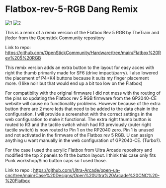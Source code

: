 # Flatbox-rev-5-RGB Dang Remix
![1](https://github.com/dangk1/Flatbox-rev-5-RGB/assets/57189623/eeb3adbc-68bf-43e7-81c9-a4440a0ae829)
![2](https://github.com/dangk1/Flatbox-rev-5-RGB/assets/57189623/89824cba-6d75-44dd-99fa-9608372f00d1)

This is a remix of a remix version of the Flatbox Rev 5 RGB by TheTrain and jfedor from the Openstick Community repository 

Link to repo: https://github.com/OpenStickCommunity/Hardware/tree/main/Flatbox%20Rev%205%20RGB

This remix version adds an extra button to the layout for easy acces with right the thumb primarily made for SF6 (drive impact/parry). I also lowered the placement of P4+K4 buttons because it suits my finger placement more. (I like noir but that would end up a bit too low on the Flatbox)

For compatibilty with the original firmware I did not mess with the routing of the pins so updating the Flatbox rev 5 RGB firmware from the GP2040-CE website will cause no functionality problems. 
However because of the extra button there are 2 more leds that need to be added to the data chain in the configuration. 
I will provide a screenshot with the correct settings in the web configuration to make it functional.
The extra right thumb button is routed to R3 and the tactile switch which had R3 previously (outer right tactile switch) is now routed to Pin 1 on the RP2040 zero. 
Pin 1 is unused and not activated in the firmware of the Flatbox rev 5 RGB. U can assign anything u want manually in the web configuration of GP2040-CE. (Turbo?).

For the case I used the acrylic Flatbox from Ultra Arcade repository and modified the top 2 panels to fit the button layout. I think this case only fits Punk workshop/Sino button caps so I used those.

Link to repo : [
](https://github.com/Ultra-Arcade/open-ua-cnc/tree/main/Case%20Designs/Open%20Ultra%20Arcade%20CNC%20-%20Flatbox)https://github.com/Ultra-Arcade/open-ua-cnc/tree/main/Case%20Designs/Open%20Ultra%20Arcade%20CNC%20-%20Flatbox
